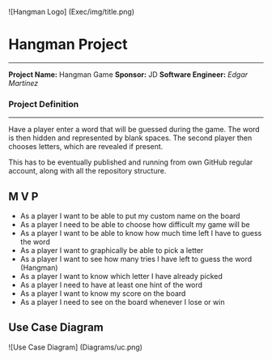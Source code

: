 ![Hangman Logo] (Exec/img/title.png)
# Hangman Project
---
**Project Name:** Hangman Game
**Sponsor:** JD
**Software Engineer:** _Edgar Martinez_

### Project Definition
---

Have a player enter a word that will be guessed during the game. The word is then hidden and represented by blank spaces. The second player then chooses letters, which are revealed if present.

This has to be eventually published and running from own GitHub regular account, along with all the repository structure.

**M V P**
---

- As a player I want to be able to put my custom name on the board
- As a player I need to be able to choose how difficult my game will be
- As a player I want to be able to know how much time left I have to guess the word
- As a player I want to graphically be able to pick a letter
- As a player I want to see how many tries I have left to guess the word (Hangman)
- As a player I want to know which letter I have already picked
- As a player I need to have at least one hint of the word
- As a player I want to know my score on the board
- As a player I need to see on the board whenever I lose or win

**Use Case Diagram**
---

![Use Case Diagram] (Diagrams/uc.png)
